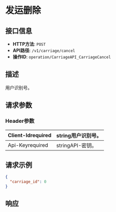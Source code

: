 # 发运删除

## 接口信息

- **HTTP方法**: `POST`
- **API路径**: `/v1/carriage/cancel`
- **操作ID**: `operation/CarriageAPI_CarriageCancel`

## 描述

用户识别号。

## 请求参数

### Header参数

| Client-Idrequired | string用户识别号。 |
|---|---|
| Api-Keyrequired | stringAPI-密钥。 |

## 请求示例

```json
{
  "carriage_id": 0
}
```

## 响应
